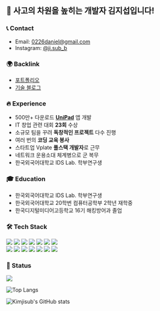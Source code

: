 ## 👋 사고의 차원을 높히는 개발자 김지섭입니다!

### 📞 Contact

- Email: 0226daniel@gmail.com
- Instagram: [@ji.sub_b](https://www.instagram.com/ji.sub_b)

### 🌍 Backlink

- [포트폴리오](https://kimjisub.notion.site/)
- [기술 블로그](https://velog.io/@kimjisub)
<!-- - [웹사이트](https://jisub.kim) -->

### 🔥 Experience

- 500만+ 다운로드 [**UniPad**](https://play.google.com/store/apps/details?id=com.kimjisub.launchpad) 앱 개발
- IT 창업 관련 대회 **23회** 수상
- 소규모 팀을 꾸려 **독창적인 프로젝트** 다수 진행
- 여러 번의 **코딩 교육 봉사**
- 스타트업 Vplate **풀스택 개발자**로 근무
- 네트워크 운용소대 체계병으로 군 복무
- 한국외국어대학교 IDS Lab. 학부연구생

### 🎓 Education

- 한국외국어대학교 IDS Lab. 학부연구생
- 한국외국어대학교 20학번 컴퓨터공학부 2학년 재학중
- 한국디지털미디어고등학교 16기 해킹방어과 졸업

### 🛠 Tech Stack

<div>
  <img src="https://img.shields.io/badge/Html-E34F26?style=flat-square&logo=HTML5&logoColor=white"/>
  <img src="https://img.shields.io/badge/CSS-1572B6?style=flat-square&logo=CSS3&logoColor=white"/>
  <img src="https://img.shields.io/badge/JavaScript-F7DF1E?style=flat-square&logo=JavaScript&logoColor=white"/>
  <img src="https://img.shields.io/badge/Python-3766AB?style=flat-square&logo=Python&logoColor=white"/>
  <img src="https://img.shields.io/badge/Java-007396?style=flat-square&logo=Java&logoColor=white"/>
  <img src="https://img.shields.io/badge/Kotlin-7F52FF?style=flat-square&logo=Kotlin&logoColor=white"/>
  <img src="https://img.shields.io/badge/C%2B%2B-00599C?style=flat-square&logo=C%2B%2B&logoColor=white"/>
</div>

<div>
  <img src="https://img.shields.io/badge/Node.js-339933?style=flat-square&logo=Node.js&logoColor=white"/>
  <img src="https://img.shields.io/badge/Android-3DDC84?style=flat-square&logo=Android&logoColor=white"/>
  <img src="https://img.shields.io/badge/React.js-61DAFB?style=flat-square&logo=React&logoColor=white"/>
  <img src="https://img.shields.io/badge/Arduino-00979D?style=flat-square&logo=Arduino&logoColor=white"/>
  <img src="https://img.shields.io/badge/Docker-2496ED?style=flat-square&logo=Docker&logoColor=white"/>
  <img src="https://img.shields.io/badge/Firebase-FFCA28?style=flat-square&logo=Firebase&logoColor=white"/>
  <img src="https://img.shields.io/badge/AWS-232F3E?style=flat-square&logo=AmazonAWS&logoColor=white"/>
</div>


### 👀 Status

![](https://komarev.com/ghpvc/?username=kimjisub)

![Top Langs](https://github-readme-stats.vercel.app/api/top-langs/?username=kimjisub&layout=compact&langs_count=8)

![Kimjisub's GitHub stats](https://github-readme-stats.vercel.app/api?username=kimjisub&show_icons=true&count_private=true)

[website]: https://jisub.kim
[notion]: https://www.notion.so/kimjisub/b47d075874e9420cb9804c4bd4f78691
